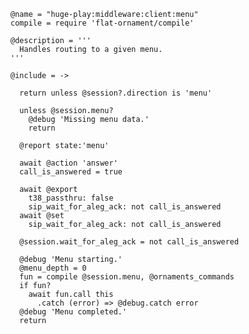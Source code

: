     @name = "huge-play:middleware:client:menu"
    compile = require 'flat-ornament/compile'

    @description = '''
      Handles routing to a given menu.
    '''

    @include = ->

      return unless @session?.direction is 'menu'

      unless @session.menu?
        @debug 'Missing menu data.'
        return

      @report state:'menu'

      await @action 'answer'
      call_is_answered = true

      await @export
        t38_passthru: false
        sip_wait_for_aleg_ack: not call_is_answered
      await @set
        sip_wait_for_aleg_ack: not call_is_answered

      @session.wait_for_aleg_ack = not call_is_answered

      @debug 'Menu starting.'
      @menu_depth = 0
      fun = compile @session.menu, @ornaments_commands
      if fun?
        await fun.call this
          .catch (error) => @debug.catch error
      @debug 'Menu completed.'
      return
